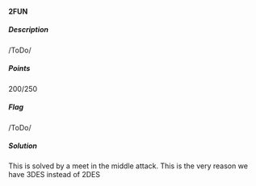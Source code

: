 #### 2FUN

##### Description

/ToDo/

##### Points

200/250

##### Flag

/ToDo/

##### Solution
This is solved by a meet in the middle attack. This is the very reason we have 3DES instead of 2DES